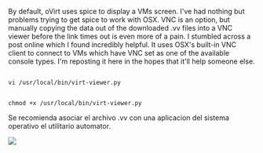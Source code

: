 By default, oVirt uses spice to display a VMs screen. I've had nothing but problems trying to get spice to work with OSX. VNC is an option, but manually copying the data out of the downloaded .vv files into a VNC viewer before the link times out is even more of a pain. I stumbled across a post online which I found incredibly helpful. It uses OSX's built-in VNC client to connect to VMs which have VNC set as one of the available console types. I'm reposting it here in the hopes that it'll help someone else.

```

vi /usr/local/bin/virt-viewer.py

```


```

chmod +x /usr/local/bin/virt-viewer.py

```

Se recomienda asociar el archivo .vv con una aplicacion del sistema operativo el utilitario automator.

![](https://git.st.cl/fcastillo/yaml-apuntes/raw/master/ovirt/img-aoutomator.png/img-aoutomator.png)